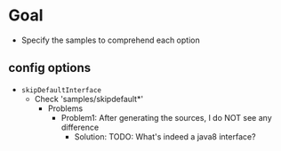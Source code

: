 # Goal
* Specify the samples to comprehend each option

## config options
* `skipDefaultInterface`
  * Check 'samples/skipdefault*'
    * Problems
      * Problem1: After generating the sources, I do NOT see any difference
        * Solution: TODO: What's indeed a java8 interface?